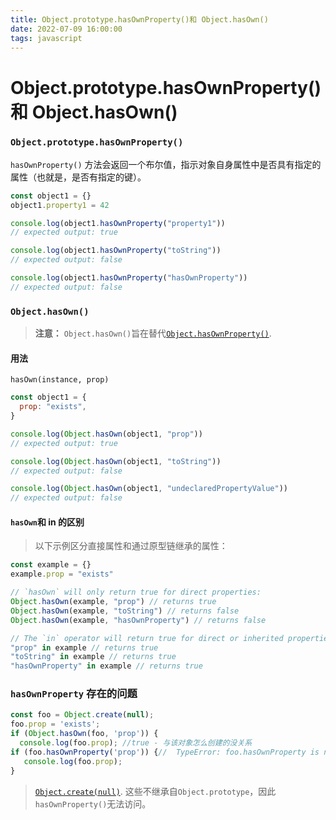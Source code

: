 ```yaml
---
title: Object.prototype.hasOwnProperty()和 Object.hasOwn()
date: 2022-07-09 16:00:00
tags: javascript
---
```


# Object.prototype.hasOwnProperty()和 Object.hasOwn()

### `Object.prototype.hasOwnProperty()`

`hasOwnProperty()` 方法会返回一个布尔值，指示对象自身属性中是否具有指定的属性（也就是，是否有指定的键）。

```js
const object1 = {}
object1.property1 = 42

console.log(object1.hasOwnProperty("property1"))
// expected output: true

console.log(object1.hasOwnProperty("toString"))
// expected output: false

console.log(object1.hasOwnProperty("hasOwnProperty"))
// expected output: false
```

### `Object.hasOwn()`

> **注意：** `Object.hasOwn()`旨在替代[`Object.hasOwnProperty()`](https://developer.mozilla.org/en-US/docs/Web/JavaScript/Reference/Global_Objects/Object/hasOwnProperty).

#### 用法

`hasOwn(instance, prop)`

```js
const object1 = {
  prop: "exists",
}

console.log(Object.hasOwn(object1, "prop"))
// expected output: true

console.log(Object.hasOwn(object1, "toString"))
// expected output: false

console.log(Object.hasOwn(object1, "undeclaredPropertyValue"))
// expected output: false
```

#### `hasOwn`和 in 的区别

> 以下示例区分直接属性和通过原型链继承的属性：

```javascript
const example = {}
example.prop = "exists"

// `hasOwn` will only return true for direct properties:
Object.hasOwn(example, "prop") // returns true
Object.hasOwn(example, "toString") // returns false
Object.hasOwn(example, "hasOwnProperty") // returns false

// The `in` operator will return true for direct or inherited properties:
"prop" in example // returns true
"toString" in example // returns true
"hasOwnProperty" in example // returns true
```

### `hasOwnProperty` 存在的问题

```js
const foo = Object.create(null);
foo.prop = 'exists';
if (Object.hasOwn(foo, 'prop')) {
  console.log(foo.prop); //true - 与该对象怎么创建的没关系
if (foo.hasOwnProperty('prop')) {//  TypeError: foo.hasOwnProperty is not a function
   console.log(foo.prop);
}
```

> [`Object.create(null)`](https://developer.mozilla.org/en-US/docs/Web/JavaScript/Reference/Global_Objects/Object/create). 这些不继承自`Object.prototype`，因此`hasOwnProperty()`无法访问。

